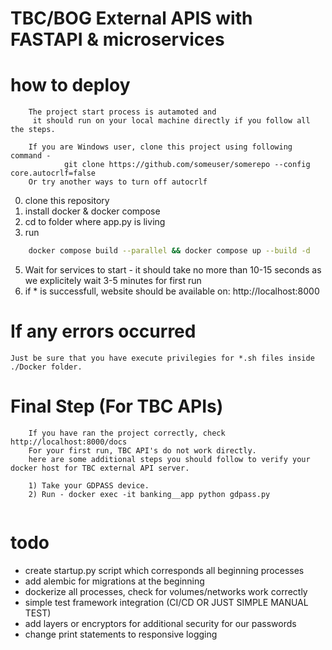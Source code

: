 # TBC/BOG External APIS with FASTAPI & microservices

# how to deploy

```
    The project start process is autamoted and
     it should run on your local machine directly if you follow all the steps.
    
    If you are Windows user, clone this project using following command -
            git clone https://github.com/someuser/somerepo --config core.autocrlf=false
    Or try another ways to turn off autocrlf
```


0. clone this repository
1. install docker & docker compose
1. cd to folder where app.py is living
1. run

```bash
    docker compose build --parallel && docker compose up --build -d
```

5. Wait for services to start - it should take no more than 10-15 seconds as we explicitely wait 3-5 minutes for first run
6. if \* is successfull, website should be available on: http://localhost:8000

# If any errors occurred
    Just be sure that you have execute privilegies for *.sh files inside ./Docker folder.

# Final Step (For TBC APIs)

```
    If you have ran the project correctly, check http://localhost:8000/docs
    For your first run, TBC API's do not work directly. 
    here are some additional steps you should follow to verify your docker host for TBC external API server.
    
    1) Take your GDPASS device.
    2) Run - docker exec -it banking__app python gdpass.py
    
```

# todo

- create startup.py script which corresponds all beginning processes
- add alembic for migrations at the beginning
- dockerize all processes, check for volumes/networks work correctly
- simple test framework integration (CI/CD OR JUST SIMPLE MANUAL TEST)
- add layers or encryptors for additional security for our passwords
- change print statements to responsive logging 

